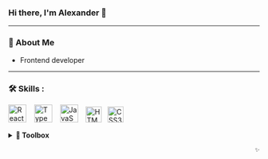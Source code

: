 ### Hi there, I'm Alexander 👋

---
### :book: About Me
- Frontend developer
---

### :hammer_and_wrench: Skills :
<p>
  <img src="https://cdn.jsdelivr.net/gh/devicons/devicon/icons/react/react-original.svg" title="React" alt="React" height="36" />
  &nbsp;&nbsp;
  <img src="https://cdn.jsdelivr.net/gh/devicons/devicon/icons/typescript/typescript-original.svg" title="TypeScript" alt="TypeScript" height="36" />
  &nbsp;&nbsp;
  <img src="https://cdn.jsdelivr.net/gh/devicons/devicon/icons/javascript/javascript-original.svg" title="JavaScript" alt="JavaScript" height="36" />
  &nbsp;&nbsp;
  <img src="https://cdn.jsdelivr.net/gh/devicons/devicon/icons/html5/html5-plain.svg" title="HTML5" alt="HTML5" height="32" />
  &nbsp;
  <img src="https://cdn.jsdelivr.net/gh/devicons/devicon/icons/css3/css3-plain.svg" title="CSS3" alt="CSS3" height="32" />
</p>

<details>
  <summary><b>🧰 Toolbox</b></summary>
  <br />
  React • TypeScript • JavaScript • HTML • CSS • Tailwind • shadcn/ui • MUI •
  Redux Toolkit • RTK Query • Zustand • TanStack Query • React Router • React Hook Form •
  Astro • NestJS • Express • Prisma • PostgreSQL • Docker • Git • ESLint • Prettier • VS Code
</details>

<p align="right">
  <sub>✨</sub>
</p>
